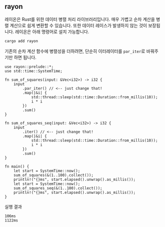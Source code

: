 ## rayon

레이온은 Rust를 위한 데이터 병렬 처리 라이브러리입니다. 매우 가볍고 순차 계산을 병렬 계산으로 쉽게 변환할 수 있습니다. 또한 데이터 레이스가 발생하지 않는 것이 보장됩니다. 레이온은 아래 명령어로 설치 가능합니다.

```bash
cargo add rayon
```

기존의 순차 계산 함수에 병렬성을 더하려면, 단순히 이터레이터를 `par_iter`로 바꿔주기만 하면 됩니다.

```rust,ignore
use rayon::prelude::*;
use std::time::SystemTime;

fn sum_of_squares(input: &Vec<i32>) -> i32 {
    input
        .par_iter() // <-- just change that!
        .map(|&i| {
            std::thread::sleep(std::time::Duration::from_millis(10));
            i * i
        })
        .sum()
}

fn sum_of_squares_seq(input: &Vec<i32>) -> i32 {
    input
        .iter() // <-- just change that!
        .map(|&i| {
            std::thread::sleep(std::time::Duration::from_millis(10));
            i * i
        })
        .sum()
}

fn main() {
    let start = SystemTime::now();
    sum_of_squares(&(1..100).collect());
    println!("{}ms", start.elapsed().unwrap().as_millis());
    let start = SystemTime::now();
    sum_of_squares_seq(&(1..100).collect());
    println!("{}ms", start.elapsed().unwrap().as_millis());
}

```

실행 결과

```
106ms
1122ms
```

